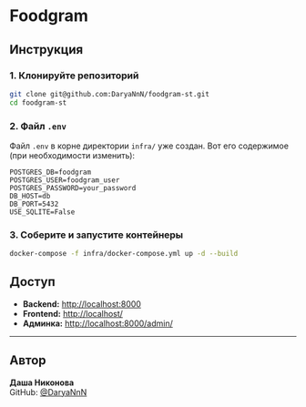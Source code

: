 # Foodgram

## Инструкция

### 1. Клонируйте репозиторий

```bash
git clone git@github.com:DaryaNnN/foodgram-st.git
cd foodgram-st
```

### 2. Файл `.env` 

Файл `.env` в корне директории `infra/` уже создан. Вот его содержимое (при необходимости изменить):

```env
POSTGRES_DB=foodgram
POSTGRES_USER=foodgram_user
POSTGRES_PASSWORD=your_password
DB_HOST=db
DB_PORT=5432
USE_SQLITE=False
```

### 3. Соберите и запустите контейнеры

```bash
docker-compose -f infra/docker-compose.yml up -d --build
```


## Доступ

* **Backend:** [http://localhost:8000](http://localhost:8000)
* **Frontend:** [http://localhost/](http://localhost/)
* **Админка:** [http://localhost:8000/admin/](http://localhost:8000/admin/)

---

## Автор

**Даша Никонова**  
GitHub: [@DaryaNnN](https://github.com/DaryaNnN)
